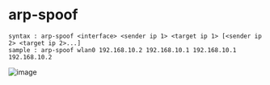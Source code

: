 # arp-spoof
```
syntax : arp-spoof <interface> <sender ip 1> <target ip 1> [<sender ip 2> <target ip 2>...]
sample : arp-spoof wlan0 192.168.10.2 192.168.10.1 192.168.10.1 192.168.10.2
```
![image](https://user-images.githubusercontent.com/45089989/136653517-b981547b-5778-4f10-9066-e2b6940085c7.png)
